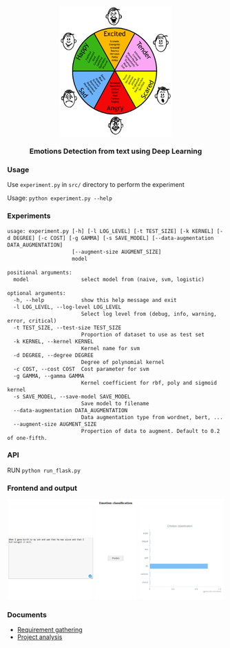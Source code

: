 <div align="center">
	<img src="./emotions.png" height="300"> <br>
	<h3>Emotions Detection from text using Deep Learning</h3>
</div>


### Usage
Use `experiment.py` in `src/` directory to perform the experiment

Usage: `python experiment.py --help`

### Experiments
```
usage: experiment.py [-h] [-l LOG_LEVEL] [-t TEST_SIZE] [-k KERNEL] [-d DEGREE] [-c COST] [-g GAMMA] [-s SAVE_MODEL] [--data-augmentation DATA_AUGMENTATION]
                     [--augment-size AUGMENT_SIZE]
                     model

positional arguments:
  model                 select model from (naive, svm, logistic)

optional arguments:
  -h, --help            show this help message and exit
  -l LOG_LEVEL, --log-level LOG_LEVEL
                        Select log level from (debug, info, warning, error, critical)
  -t TEST_SIZE, --test-size TEST_SIZE
                        Proportion of dataset to use as test set
  -k KERNEL, --kernel KERNEL
                        Kernel name for svm
  -d DEGREE, --degree DEGREE
                        Degree of polynomial kernel
  -c COST, --cost COST  Cost parameter for svm
  -g GAMMA, --gamma GAMMA
                        Kernel coefficient for rbf, poly and sigmoid kernel
  -s SAVE_MODEL, --save-model SAVE_MODEL
                        Save model to filename
  --data-augmentation DATA_AUGMENTATION
                        Data augmentation type from wordnet, bert, ...
  --augment-size AUGMENT_SIZE
                        Propertion of data to augment. Default to 0.2 of one-fifth.
```

### API

RUN `python run_flask.py`


### Frontend and output

<div align="center">
	<img src="frontend_screenshot.png">
</div>

### Documents

+ [Requirement gathering](docs/requirements.md)
+ [Project analysis](docs/project_analysis.md)

